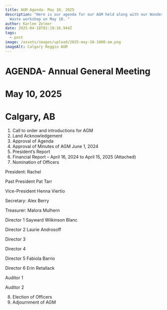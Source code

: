 ```yaml
---
title: AGM Agenda- May 10, 2025
description: "Here is our agenda for our AGM held along with our Wonders of
  Waste workshop on May 10. "
author: Karlee Zelmer
date: 2025-04-18T02:19:16.944Z
tags:
  - post
image: /assets/images/upload/2025-may-10-1000-am.png
imageAlt: Calgary Reggio AGM
---
```

# AGENDA- Annual General Meeting

# May 10, 2025

# Calgary, AB

1. Call to order and introductions for AGM
2. Land Acknowledgement
3. Approval of Agenda
4. Approval of Minutes of AGM June 1, 2024
5. President’s Report
6. Financial Report – April 16, 2024 to April 15, 2025 (Attached)
7. Nomination of Officers

President: Rachel

Past President Pat Tarr

Vice-President Henna Viertio

Secretary: Alex Berry

Treasurer: Malora Mulhern

Director 1 Sayward Wilkinson Blanc

Director 2 Laurie Androsoff

Director 3 

Director 4

Director 5 Fabiola Barrio

Director 6 Erin Retallack

Auditor 1

Auditor 2

8. Election of Officers
9. Adjournment of AGM